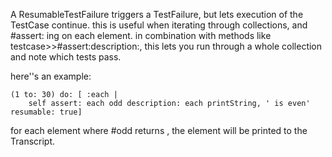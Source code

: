 A ResumableTestFailure triggers a TestFailure, but lets execution of the TestCase continue. this is useful when iterating through collections, and #assert: ing on each element. in combination with methods like testcase>>#assert:description:, this lets you run through a whole collection and note which tests pass.here''s an example:		(1 to: 30) do: [ :each |		self assert: each odd description: each printString, ' is even' resumable: true]for each element where #odd returns <false>, the element will be printed to the Transcript. 